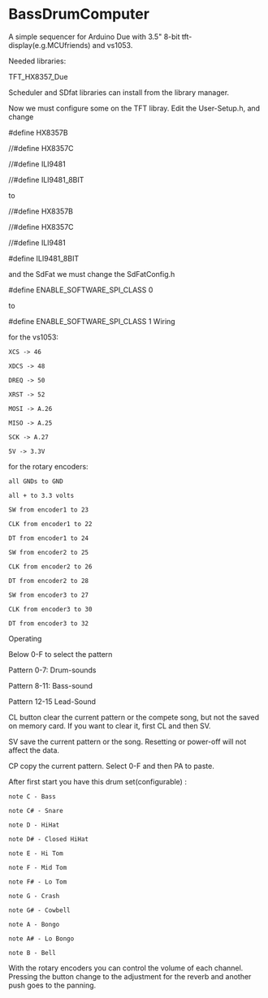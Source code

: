 # BassDrumComputer
A simple sequencer for Arduino Due with 3.5" 8-bit tft-display(e.g.MCUfriends) and vs1053.  

Needed libraries:

TFT_HX8357_Due

Scheduler and SDfat libraries can install from the library manager.

Now we must configure some on the TFT libray. Edit the User-Setup.h, and change

#define HX8357B

//#define HX8357C

//#define ILI9481

//#define ILI9481_8BIT

to

//#define HX8357B

//#define HX8357C

//#define ILI9481

#define ILI9481_8BIT

and the SdFat we must change the SdFatConfig.h

#define ENABLE_SOFTWARE_SPI_CLASS 0

to

#define ENABLE_SOFTWARE_SPI_CLASS 1
Wiring

for the vs1053:

    XCS -> 46

    XDCS -> 48

    DREQ -> 50

    XRST -> 52

    MOSI -> A.26

    MISO -> A.25

    SCK -> A.27

    5V -> 3.3V

for the rotary encoders:

    all GNDs to GND

    all + to 3.3 volts

    SW from encoder1 to 23 

    CLK from encoder1 to 22 

    DT from encoder1 to 24 

    SW from encoder2 to 25 

    CLK from encoder2 to 26 

    DT from encoder2 to 28

    SW from encoder3 to 27

    CLK from encoder3 to 30 

    DT from encoder3 to 32 

Operating

Below 0-F to select the pattern

Pattern 0-7: Drum-sounds

Pattern 8-11: Bass-sound

Pattern 12-15 Lead-Sound

CL button clear the current pattern or the compete song, but not the saved on memory card. If you want to clear it, first CL and then SV.

SV save the current pattern or the song. Resetting or power-off will not affect the data.

CP copy the current pattern. Select 0-F and then PA to paste.

After first start you have this drum set(configurable) :

    note C - Bass

    note C# - Snare

    note D - HiHat

    note D# - Closed HiHat

    note E - Hi Tom

    note F - Mid Tom

    note F# - Lo Tom

    note G - Crash

    note G# - Cowbell

    note A - Bongo

    note A# - Lo Bongo

    note B - Bell 

With the rotary encoders you can control the volume of each channel. Pressing the button change to the adjustment for the reverb and another push goes to the panning. 
